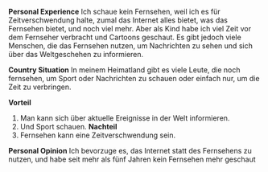 
**Personal Experience**
Ich schaue kein Fernsehen, weil ich es für Zeitverschwendung halte, zumal das Internet alles bietet, was das Fernsehen bietet, und noch viel mehr. Aber als Kind habe ich viel Zeit vor dem Fernseher verbracht und Cartoons geschaut. Es gibt jedoch viele Menschen, die das Fernsehen nutzen, um Nachrichten zu sehen und sich über das Weltgeschehen zu informieren.


**Country Situation**
In meinem Heimatland gibt es viele Leute, die noch fernsehen, um Sport oder Nachrichten zu schauen oder einfach nur, um die Zeit zu verbringen.

**Vorteil**
1. Man kann sich über aktuelle Ereignisse in der Welt informieren.    
2. Und Sport schauen.
**Nachteil**
1. Fernsehen kann eine Zeitverschwendung sein.

**Personal Opinion**
Ich bevorzuge es, das Internet statt des Fernsehens zu nutzen, und habe seit mehr als fünf Jahren kein Fernsehen mehr geschaut